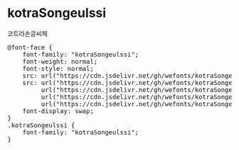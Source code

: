 # kotraSongeulssi
코트라손글씨체

<pre>
@font-face {
    font-family: "kotraSongeulssi";
    font-weight: normal;
    font-style: normal;
    src: url("https://cdn.jsdelivr.net/gh/wefonts/kotraSongeulssi/kotraSongeulssi.eot");
    src: url("https://cdn.jsdelivr.net/gh/wefonts/kotraSongeulssi/kotraSongeulssi.eot?#iefix") format("embedded-opentype"),
         url("https://cdn.jsdelivr.net/gh/wefonts/kotraSongeulssi/kotraSongeulssi.woff2") format("woff2"),
         url("https://cdn.jsdelivr.net/gh/wefonts/kotraSongeulssi/kotraSongeulssi.woff") format("woff"),
         url("https://cdn.jsdelivr.net/gh/wefonts/kotraSongeulssi/kotraSongeulssi.ttf") format("truetype");
    font-display: swap;
}
.kotraSongeulssi {
    font-family: "kotraSongeulssi";
}
</pre>

